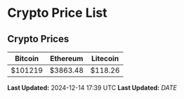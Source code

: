 # Crypto Price List

## Crypto Prices
| Bitcoin | Ethereum | Litecoin |
| ------- | -------- | -------- |
| $101219 | $3863.48 | $118.26 |
**Last Updated:** 2024-12-14 17:39 UTC
**Last Updated:** $DATE$
